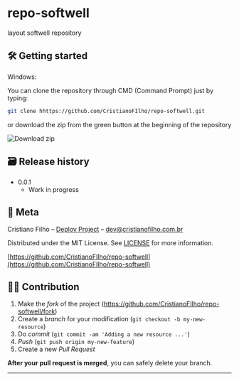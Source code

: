 # repo-softwell
layout softwell repository

## 🛠 Getting started

Windows:

You can clone the repository through CMD (Command Prompt) just by typing:

```sh
git clone hhttps://github.com/CristianoFIlho/repo-softwell.git
```

or download the zip from the green button at the beginning of the repository

<img src="https://i.ibb.co/vLF3fCV/2021-03-24-23-53-10-github-com-f3b0db456e69.png" alt="Download zip" border="0">





## 🗃 Release history

- 0.0.1
  - Work in progress

## 📝 Meta

Cristiano Filho – [Deploy Project](https://cristianofilho.com.br/mediasocial.html) – dev@cristianofilho.com.br

Distributed under the MIT License. See [LICENSE](LICENSE) for more information.

[https://github.com/CristianoFIlho/repo-softwell](https://github.com/CristianoFIlho/repo-softwell)

## 🧙‍♂️ Contribution

1. Make the _fork_ of the project (<https://github.com/CristianoFIlho/repo-softwell/fork>)
2. Create a _branch_ for your modification (`git checkout -b my-new-resource`)
3. Do _commit_ (`git commit -am 'Adding a new resource ...'`)
4. _Push_ (`git push origin my-new-feature`)
5. Create a new _Pull Request_

**After your pull request is merged**, you can safely delete your branch.

---

